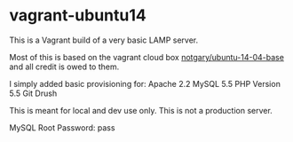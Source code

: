 vagrant-ubuntu14
================

This is a Vagrant build of a very basic LAMP server.

Most of this is based on the vagrant cloud box [notgary/ubuntu-14-04-base](https://vagrantcloud.com/notgary/boxes/ubuntu-14-04-base) and all credit is owed to them. 

I simply added basic provisioning for: 
Apache 2.2
MySQL 5.5
PHP Version 5.5
Git
Drush

This is meant for local and dev use only. This is not a production server. 

MySQL Root Password: pass


